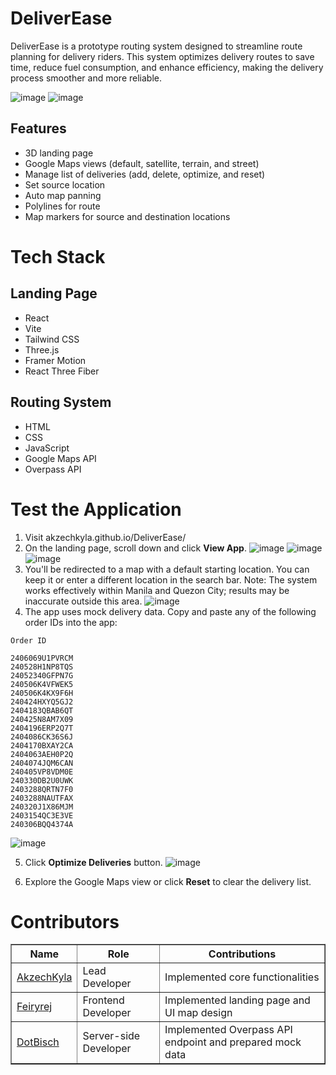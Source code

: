 # DeliverEase

DeliverEase is a prototype routing system designed to streamline route planning for delivery riders. This system optimizes delivery routes to save time, reduce fuel consumption, and enhance efficiency, making the delivery process smoother and more reliable.

![image](https://github.com/user-attachments/assets/9e7de2d0-8265-4658-99c8-b043d879788b)
![image](https://github.com/user-attachments/assets/bef2a576-09a1-4116-8ae2-d8c50200ea68)


## Features

- 3D landing page
- Google Maps views (default, satellite, terrain, and street)
- Manage list of deliveries (add, delete, optimize, and reset)
- Set source location
- Auto map panning
- Polylines for route
- Map markers for source and destination locations

# Tech Stack

## Landing Page
- React
- Vite
- Tailwind CSS
- Three.js
- Framer Motion
- React Three Fiber

## Routing System
- HTML
- CSS
- JavaScript
- Google Maps API
- Overpass API

# Test the Application
1. Visit akzechkyla.github.io/DeliverEase/
2. On the landing page, scroll down and click **View App**.
![image](https://github.com/user-attachments/assets/ba79a95c-a3e9-4755-b194-96987e2f0daa)
![image](https://github.com/user-attachments/assets/6f81d145-8884-4f0e-902a-123b0731c241)
![image](https://github.com/user-attachments/assets/adbd1b46-e719-45ec-bc7b-b20972c0ae28)
3. You'll be redirected to a map with a default starting location. You can keep it or enter a different location in the search bar. Note: The system works effectively within Manila and Quezon City; results may be inaccurate outside this area.
  ![image](https://github.com/user-attachments/assets/8bdf6f5d-33ce-4bb0-a523-3ca1e8a58264)
4. The app uses mock delivery data. Copy and paste any of the following order IDs into the app:
```
Order ID

2406069U1PVRCM
240528H1NP8TQS
24052340GFPN7G
240506K4VFWEK5
240506K4KX9F6H
240424HXYQ5GJ2
2404183QBAB6QT
240425N8AM7X09
2404196ERP2Q7T
2404086CK36S6J
2404170BXAY2CA
2404063AEH0P2Q
2404074JQM6CAN
240405VP8VDM0E
240330DB2U0UWK
2403288QRTN7F0
2403288NAUTFAX
240320J1X86MJM
2403154QC3E3VE
240306BQQ4374A
```
![image](https://github.com/user-attachments/assets/0d9b5964-8eb6-4020-b078-21af9396ecbc)

5. Click **Optimize Deliveries** button.
![image](https://github.com/user-attachments/assets/7c68d405-a9d0-4a36-b03d-1fa61d1c8979)

6. Explore the Google Maps view or click **Reset** to clear the delivery list.

# Contributors
<table border="1">
  <tr>
    <th>Name</th>
    <th>Role</th>
    <th>Contributions</th>
  </tr>
  <tr>
    <td><a href="https://github.com/akzechkyla">AkzechKyla</a></td>
    <td>Lead Developer</td>
    <td>Implemented core functionalities</td>
  </tr>
  <tr>
    <td><a href="https://github.com/feiryrej">Feiryrej</a></td>
    <td>Frontend Developer</td>
    <td>Implemented landing page and UI map design</td>
  </tr>
  <tr>
    <td><a href="https://github.com/dotBisch">DotBisch</a></td>
    <td>Server-side Developer</td>
    <td>Implemented Overpass API endpoint and prepared mock data</td>
  </tr>
</table>
